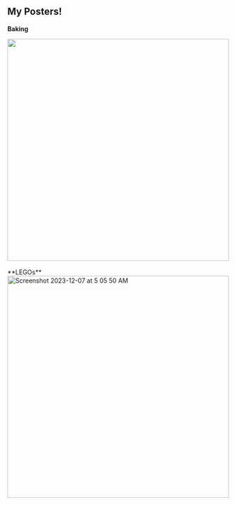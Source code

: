 ## My Posters!

**Baking**<br> 
  
<img width="500" src="https://github.com/ashhendrata/ashleys-posters/assets/134671782/0888b68f-18a9-4ceb-9fc1-c3fe2d593126">
<br> <br> 
**LEGOs**
<br> 
<img width="500" alt="Screenshot 2023-12-07 at 5 05 50 AM" src="https://github.com/ashhendrata/ashleys-posters/assets/134671782/2100968f-118f-407d-a18e-e5c31deb80ca">
